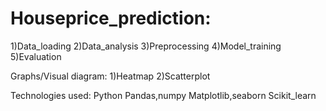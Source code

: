# Houseprice_prediction:
1)Data_loading
2)Data_analysis
3)Preprocessing
4)Model_training
5)Evaluation

Graphs/Visual diagram:
1)Heatmap
2)Scatterplot

Technologies used:
Python
Pandas,numpy
Matplotlib,seaborn
Scikit_learn

